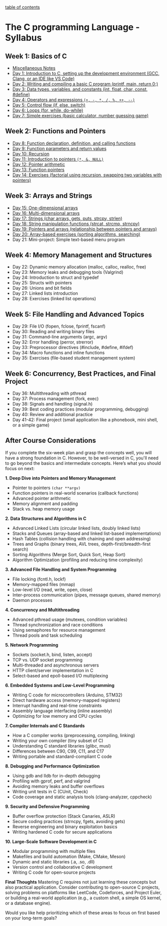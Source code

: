 [table of contents](./index.md)

# The C programming Language - Syllabus
## Week 1: Basics of C
* [Miscellaneous Notes](./misc_notes)
* [Day 1: Introduction to C, setting up the development environment (GCC, Clang, or an IDE like VS Code)](./Day_01.md)
* [Day 2: Writing and compiling a basic C program (printf, main, return 0;)](./Day_02.md)
* [Day 3: Data types, variables, and constants (int, float, char, const, #define)](./Day_03.md)
* [Day 4: Operators and expressions `(+, -, *, /, %, ++, --)`](Day_04.md)
* [Day 5: Control flow (if, else, switch)](Day_05.md)
* [Day 6: Loops (for, while, do-while)](Day_06.md)
* [Day 7: Simple exercises (basic calculator, number guessing game)](Day_07.md)

## Week 2: Functions and Pointers
* [Day 8: Function declaration, definition, and calling functions](Day_08.md)
* [Day 9: Function parameters and return values](Day_09.md)
* [Day 10: Recursion](Day_10)
* [Day 11: Introduction to pointers `(*, &, NULL)`](Day_11)
* [Day 12: Pointer arithmetic](Day_12)
* [Day 13: Function pointers](Day_13)
* [Day 14: Exercises (factorial using recursion, swapping two variables with pointers)](Day_14)

## Week 3: Arrays and Strings
* [Day 15: One-dimensional arrays](Day_15)
* [Day 16: Multi-dimensional arrays](Day_16)
* [Day 17: Strings (char arrays, gets, puts, strcpy, strlen)](Day_17)
* [Day 18: String manipulation functions (strcat, strcmp, strncpy)](Day_18)
* [Day 19: Pointers and arrays (relationship between pointers and arrays)](Day_19)
* [Day 20: Array-based exercises (sorting algorithms, searching)](Day_20)
* Day 21: Mini-project: Simple text-based menu program

## Week 4: Memory Management and Structures
* Day 22: Dynamic memory allocation (malloc, calloc, realloc, free)
* Day 23: Memory leaks and debugging tools (Valgrind)
* Day 24: Introduction to struct and typedef
* Day 25: Structs with pointers
* Day 26: Unions and bit fields
* Day 27: Linked lists introduction
* Day 28: Exercises (linked list operations)

## Week 5: File Handling and Advanced Topics
* Day 29: File I/O (fopen, fclose, fprintf, fscanf)
* Day 30: Reading and writing binary files
* Day 31: Command-line arguments (argc, argv)
* Day 32: Error handling (perror, strerror)
* Day 33: Preprocessor directives (#include, #define, #ifdef)
* Day 34: Macro functions and inline functions
* Day 35: Exercises (file-based student management system)

## Week 6: Concurrency, Best Practices, and Final Project
* Day 36: Multithreading with pthread
* Day 37: Process management (fork, exec)
* Day 38: Signals and handling (signal.h)
* Day 39: Best coding practices (modular programming, debugging)
* Day 40: Review and additional practice
* Day 41-42: Final project (small application like a phonebook, mini shell, or a simple game)

## After Course Considerations
If you complete the six-week plan and grasp the concepts well, you will have a strong foundation in C. However, to be well-versed in C, you'll need to go beyond the basics and intermediate concepts. Here’s what you should focus on next:

**1. Deep Dive into Pointers and Memory Management**
* Pointer to pointers `(char **argv)`
* Function pointers in real-world scenarios (callback functions)
* Advanced pointer arithmetic
* Memory alignment and padding
* Stack vs. heap memory usage

**2. Data Structures and Algorithms in C**
* Advanced Linked Lists (circular linked lists, doubly linked lists)
* Stacks and Queues (array-based and linked list-based implementations)
* Hash Tables (collision handling with chaining and open addressing)
* Trees and Graphs (binary trees, AVL trees, depth-first/breadth-first search)
* Sorting Algorithms (Merge Sort, Quick Sort, Heap Sort)
* Algorithm Optimization (profiling and reducing time complexity)

**3. Advanced File Handling and System Programming**
* File locking (fcntl.h, lockf)
* Memory-mapped files (mmap)
* Low-level I/O (read, write, open, close)
* Inter-process communication (pipes, message queues, shared memory)
* Daemon processes

**4. Concurrency and Multithreading**
* Advanced pthread usage (mutexes, condition variables)
* Thread synchronization and race conditions
* Using semaphores for resource management
* Thread pools and task scheduling

**5. Network Programming**
* Sockets (socket.h, bind, listen, accept)
* TCP vs. UDP socket programming
* Multi-threaded and asynchronous servers
* HTTP client/server implementation in C
* Select-based and epoll-based I/O multiplexing

**6. Embedded Systems and Low-Level Programming**
* Writing C code for microcontrollers (Arduino, STM32)
* Direct hardware access (memory-mapped registers)
* Interrupt handling and real-time constraints
* Assembly language interfacing (inline assembly)
* Optimizing for low memory and CPU cycles

**7. Compiler Internals and C Standards**
* How a C compiler works (preprocessing, compiling, linking)
* Writing your own compiler (tiny subset of C)
* Understanding C standard libraries (glibc, musl)
* Differences between C90, C99, C11, and C17
* Writing portable and standard-compliant C code

**8. Debugging and Performance Optimization**
* Using gdb and lldb for in-depth debugging
* Profiling with gprof, perf, and valgrind
* Avoiding memory leaks and buffer overflows
* Writing unit tests in C (CUnit, Check)
* Code coverage and static analysis tools (clang-analyzer, cppcheck)

**9. Security and Defensive Programming**
* Buffer overflow protection (Stack Canaries, ASLR)
* Secure coding practices (strncpy, fgets, avoiding gets)
* Reverse engineering and binary exploitation basics
* Writing hardened C code for secure applications

**10. Large-Scale Software Development in C**
* Modular programming with multiple files
* Makefiles and build automation (Make, CMake, Meson)
* Dynamic and static libraries (.a, .so, .dll)
* Version control and collaborative C development
* Writing C code for open-source projects

**Final Thoughts**
Mastering C requires not just learning these concepts but also practical application. Consider contributing to open-source C projects, solving problems on platforms like LeetCode, Codeforces, and Project Euler, or building a real-world application (e.g., a custom shell, a simple OS kernel, or a database engine).

Would you like help prioritizing which of these areas to focus on first based on your long-term goals?
